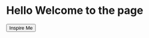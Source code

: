 <script src="test.js">
</script>

<h1>Hello Welcome to the page </h1>
<input type="button" onclick="displayQuotes()" class="button" value="Inspire Me">
